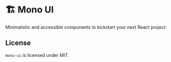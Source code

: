# 🏗️ Mono UI

Minimalistic and accessible components to kickstart your next React project

## License

`mono-ui` is licensed under MIT.
